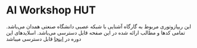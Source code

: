 # AI Workshop HUT

این ریپازوتوری مربوط به گارگاه آشنایی با شبکه عصبی دانشگاه صنعتی همدان می‌باشد. تمامی کدها و مطالب ارائه شده در این صفحه قابل دسترسی می‌باشد.
اسلایدهای این دوره در [اینجا](https://docs.google.com/presentation/d/1mhLPNrxSnIG-t_AtUR1VlGhnab3Obl8CV49j3Q39UL0/edit?usp=sharing) قابل دسترسی میباشد
